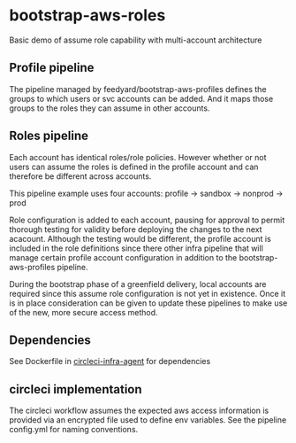 # bootstrap-aws-roles
Basic demo of assume role capability with multi-account architecture

## Profile pipeline

The pipeline managed by feedyard/bootstrap-aws-profiles defines the groups to which users or svc accounts can be added.
And it maps those groups to the roles they can assume in other accounts.

## Roles pipeline

Each account has identical roles/role policies. However whether or not users can assume the roles is defined in the
profile account and can therefore be different across accounts.

This pipeline example uses four accounts: profile -> sandbox -> nonprod -> prod  
  
Role configuration is added to each account, pausing for approval to permit thorough testing for validity before
deploying the changes to the next acacount. Although the testing would be different, the profile account is included in
the role definitions since there other infra pipeline that will manage certain profile account configuration in addition
to the bootstrap-aws-profiles pipeline.

During the bootstrap phase of a greenfield delivery, local accounts are required since this assume role configuration
is not yet in existence. Once it is in place consideration can be given to update these pipelines to make use of the
new, more secure access method.

## Dependencies

See Dockerfile in [circleci-infra-agent](https://github.com/feedyard/circleci-infra-agent) for dependencies  

## circleci implementation

The circleci workflow assumes the expected aws access information is provided via an encrypted file used to define
env variables. See the pipeline config.yml for naming conventions.
